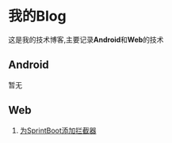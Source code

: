#	我的Blog

​	这是我的技术博客,主要记录**Android**和**Web**的技术

##	Android

暂无

##	Web

1. [为SprintBoot添加拦截器](/Web/后端/JavaWeb/2017-01-05-SpringBoot添加拦截器.md)
